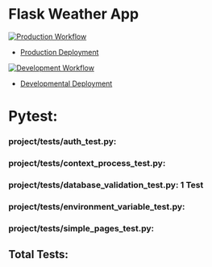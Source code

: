 # Flask Weather App

[![Production Workflow](https://github.com/Exodo-LS/is219_flask_app/actions/workflows/prod.yml/badge.svg)](https://github.com/Exodo-LS/is219_flask_app/actions/workflows/prod.yml)

* [Production Deployment](https://ma2298-prod.herokuapp.com/)

[![Development Workflow](https://github.com/Exodo-LS/is219_flask_app/actions/workflows/dev.yml/badge.svg)](https://github.com/Exodo-LS/is219_flask_app/actions/workflows/dev.yml)

* [Developmental Deployment](https://ma2298-dev.herokuapp.com/)

# Pytest:
### project/tests/auth_test.py:
### project/tests/context_process_test.py:
### project/tests/database_validation_test.py: 1 Test
### project/tests/environment_variable_test.py:
### project/tests/simple_pages_test.py:
## Total Tests: